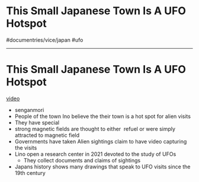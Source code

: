 # This Small Japanese Town Is A UFO Hotspot
#documentries/vice/japan #ufo 

- - - -
# This Small Japanese Town Is A UFO Hotspot
[video](https://youtu.be/RGyhtUtGgxM)

* senganmori
* People of the town Ino believe the their town is a hot spot for alien visits
* They have special
* strong magnetic fields are thought to either  refuel or were simply attracted to magnetic field
* Governments have taken Alien sightings claim to have video capturing the visits
* Lino open a research center in 2021 devoted to the study of UFOs
	* They collect documents and claims of sightings
* Japans history shows many drawings that speak to UFO visits since the 19th century
